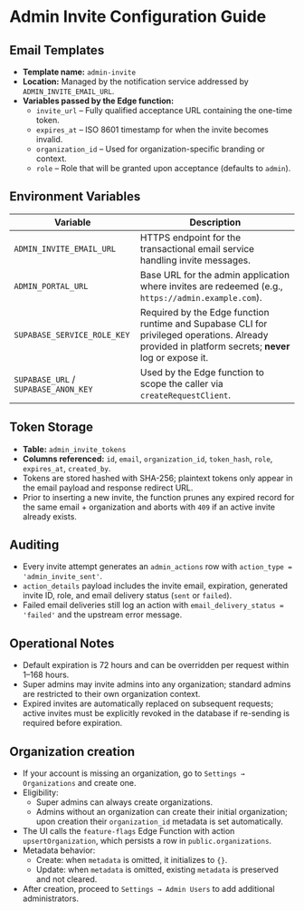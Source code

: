 # Admin Invite Configuration Guide

## Email Templates
- **Template name:** `admin-invite`
- **Location:** Managed by the notification service addressed by `ADMIN_INVITE_EMAIL_URL`.
- **Variables passed by the Edge function:**
  - `invite_url` – Fully qualified acceptance URL containing the one-time token.
  - `expires_at` – ISO 8601 timestamp for when the invite becomes invalid.
  - `organization_id` – Used for organization-specific branding or context.
  - `role` – Role that will be granted upon acceptance (defaults to `admin`).

## Environment Variables
| Variable | Description |
| --- | --- |
| `ADMIN_INVITE_EMAIL_URL` | HTTPS endpoint for the transactional email service handling invite messages. |
| `ADMIN_PORTAL_URL` | Base URL for the admin application where invites are redeemed (e.g., `https://admin.example.com`). |
| `SUPABASE_SERVICE_ROLE_KEY` | Required by the Edge function runtime and Supabase CLI for privileged operations. Already provided in platform secrets; **never** log or expose it. |
| `SUPABASE_URL` / `SUPABASE_ANON_KEY` | Used by the Edge function to scope the caller via `createRequestClient`. |

## Token Storage
- **Table:** `admin_invite_tokens`
- **Columns referenced:** `id`, `email`, `organization_id`, `token_hash`, `role`, `expires_at`, `created_by`.
- Tokens are stored hashed with SHA-256; plaintext tokens only appear in the email payload and response redirect URL.
- Prior to inserting a new invite, the function prunes any expired record for the same email + organization and aborts with `409` if an active invite already exists.

## Auditing
- Every invite attempt generates an `admin_actions` row with `action_type = 'admin_invite_sent'`.
- `action_details` payload includes the invite email, expiration, generated invite ID, role, and email delivery status (`sent` or `failed`).
- Failed email deliveries still log an action with `email_delivery_status = 'failed'` and the upstream error message.

## Operational Notes
- Default expiration is 72 hours and can be overridden per request within 1–168 hours.
- Super admins may invite admins into any organization; standard admins are restricted to their own organization context.
- Expired invites are automatically replaced on subsequent requests; active invites must be explicitly revoked in the database if re-sending is required before expiration.

## Organization creation

- If your account is missing an organization, go to `Settings → Organizations` and create one.
- Eligibility:
  - Super admins can always create organizations.
  - Admins without an organization can create their initial organization; upon creation their `organization_id` metadata is set automatically.
- The UI calls the `feature-flags` Edge Function with action `upsertOrganization`, which persists a row in `public.organizations`.
- Metadata behavior:
  - Create: when `metadata` is omitted, it initializes to `{}`.
  - Update: when `metadata` is omitted, existing `metadata` is preserved and not cleared.
- After creation, proceed to `Settings → Admin Users` to add additional administrators.